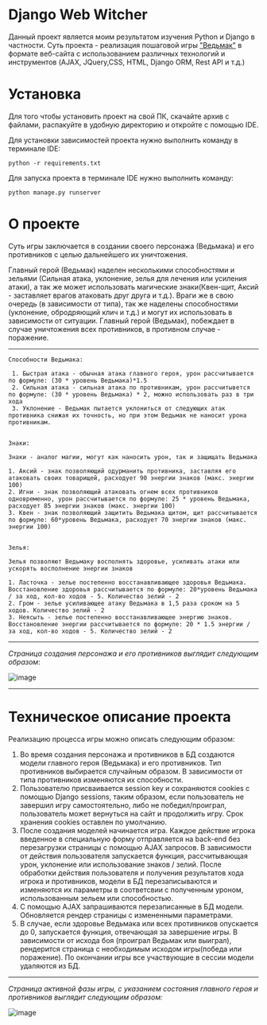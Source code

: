 # Django Web Witcher
 Данный проект является моим результатом изучения Python и Django в частности. Суть проекта - реализация пошаговой игры ["Ведьмак"](https://github.com/staywithme47/the_witcher_project) в формате веб-сайта с использованием различных технологий и инструментов (AJAX, JQuery,CSS, HTML, Django ORM, Rest API и т.д.)
 

# Установка
  Для того чтобы установить проект на свой ПК, скачайте архив с файлами, распакуйте в удобную директорию и откройте с помощью IDE.
  
  Для установки зависимостей проекта нужно выполнить команду в терминале IDE:  
  
  ```
  python -r requirements.txt 
  ```
  
  
  Для запуска проекта в терминале IDE нужно выполнить команду:
  ```
  python manage.py runserver
  
  ```
 
 # О проекте 
 
 Суть игры заключается в создании своего персонажа (Ведьмака) и его противников с целью дальнейшего их уничтожения. 
 
 Главный герой (Ведьмак) наделен несколькими способностями и зельями (Сильная атака, уклонение, зелья для лечения или усиления атаки), а так же может использовать магические знаки(Квен-щит, Аксий - заставляет врагов атаковать друг друга и т.д.). Враги же в свою очередь (в зависимости от типа), так же наделены способностями (уклонение, обродряющий клич и т.д.) и могут их использовать в зависимости от ситуации. Главный герой (Ведьмак), побеждает в случае уничтожения всех противников, в противном случае - поражение.
 

 
 
 ---
 ```
 Способности Ведьмака:
 
  1. Быстрая атака - обычная атака главного героя, урон рассчитывается по формуле: (30 * уровень Ведьмака)*1.5
  2. Сильная атака - сильная атака по противникам, урон рассчитывется по формуле: (30 * уровень Ведьмака) * 2, можно использовать раз в три хода
  3. Уклонение - Ведьмак пытается уклониться от следующих атак противника снижая их точность, но при этом Ведьмак не наносит урона противникам.
 
 
 Знаки:
 
 Знаки - аналог магии, могут как наносить урон, так и защищать Ведьмака
 
 1. Аксий - знак позволяющий одурманить противника, заставляя его атаковать своих товарищей, расходует 90 энергии знаков (макс. энергии 100)
 2. Игни - знак позволяющий атаковать огнем всех противников одновременно, урон рассчитывается по формуле: 25 * уровень Ведьмака, расходует 85 энергии знаков (макс. энергии 100)
 3. Квен - знак позволяющий защитить Ведьмака щитом, щит рассчитывается по формуле: 60*уровень Ведьмака, расходует 70 энергии знаков (макс. энергии 100)
 
 
 Зелья:
 
 Зелья позволяют Ведьмаку восполнять здоровье, усиливать атаки или ускорять восполнение энергии знаков
 
 1. Ласточка - зелье постепенно восстанавливающее здоровья Ведьмака. Восстановление здоровья рассчитывается по формуле: 20*уровень Ведьмака / за ход, кол-во ходов - 5. Количество зелий - 2
 2. Гром - зелье усиливающее атаку Ведьмака в 1,5 раза сроком на 5 ходов. Количество зелий - 2
 3. Неясыть - зелье постепенно восстанавливающее энергию знаков. Восстановление энергии рассчитывается по формуле: 20 * 1.5 энергии / за ход, кол-во ходов - 5. Количество зелий - 2 
 ```
 ---
 
 
 *Страница создания персонажа и его противников выглядит следующим образом*:
 
 ![image](https://user-images.githubusercontent.com/69643765/154846515-8f04fce9-35b4-4a28-893f-710274d7654c.png)

 ---
 
 # Техническое описание проекта 

 Реализацию процесса игры можно описать следующим образом:
 1. Во время создания персонажа и противников в БД создаются модели главного героя (Ведьмака) и его противников. Тип противников выбирается случайным образом. В зависимости от типа противников изменяются их способности.
 2. Пользователю присваивается session key и сохраняются cookies с помощью Django sessions, таким образом, если пользователь не завершил игру самостоятельно, либо не победил/проиграл, пользователь может вернуться на сайт и продолжить игру. Срок хранения cookies оставлен по умолчанию.
 3. После создания моделей начинается игра. Каждое действие игрока введенное в специальную форму отправляется на back-end без перезагрузки страницы с помощью AJAX запросов. В зависимости от действия пользователя запускается функция, рассчитывающая урон, уклонение или использование знаков / зелий. После обработки действия пользователя и получения результатов хода игрока и противников, модели в БД перезаписываются и изменяются их параметры в соответсвии с полученным уроном, использованным зельем или способностью.
 4. С помощью AJAX запрашиваются перезаписанные в БД модели. Обновляется рендер страницы с измененными параметрами.
 5. В случае, если здоровье Ведьмака или всех противников опускается до 0, запускается функция, отвечающая за завершение игры. В зависимости от исхода боя (проиграл Ведьмак или выиграл), рендерится страница с необходимым исходом игры(победа или поражение). По окончании игры все участвующие в сессии модели удаляются из БД.
 
 ---

*Страница активной фазы игры, с указанием состояния главного героя и противников выглядит следующим образом:*

![image](https://user-images.githubusercontent.com/69643765/154846561-1cb206a6-6c17-4725-a649-043b5f090347.png)
